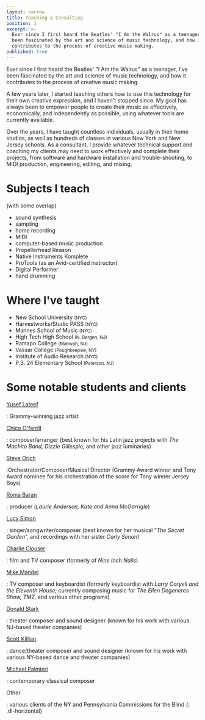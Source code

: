 ```yaml
---
layout: narrow
title: Teaching & Consulting
position: 1
excerpt: >-
  Ever since I first heard the Beatles' "I Am the Walrus" as a teenager, I've
  been fascinated by the art and science of music technology, and how it
  contributes to the process of creative music making.
published: true
---
```


Ever since I first heard the Beatles' "I Am the Walrus" as a teenager, I've been fascinated by the art and science of music technology, and how it contributes to the process of creative music making.

A few years later, I started teaching others how to use this technology for their own creative expression, and I haven't stopped since. My goal has always been to empower people to create their music as effectively, economically, and independently as possible, using whatever tools are currently available.

Over the years, I have taught countless individuals, usually in their home studios, as well as hundreds of classes in various New York and New Jersey schools. As a consultant, I provide whatever technical support and coaching my clients may need to work effectively and complete their projects, from software and hardware installation and trouble-shooting, to MIDI production, engineering, editing, and mixing.

# Subjects I teach
(with some overlap)
- sound synthesis
- sampling
- home recording
- MIDI
- computer-based music production
- Propellerhead Reason
- Native Instruments Komplete
- ProTools (as an Avid-certified instructor)
- Digital Performer
- hand drumming

# Where I've taught
- New School University <small class="text-info">(NYC)</small>
- Harvestworks/Studio PASS <small class="text-info">(NYC)</small>
- Mannes School of Music <small class="text-info">(NYC)</small>
- High Tech High School <small class="text-info">(N. Bergen, NJ)</small>
- Ramapo College <small class="text-info">(Mahwah, NJ)</small>
- Vassar College <small class="text-info">(Poughkeepsie, NY)</small>
- Institute of Audio Research <small class="text-info">(NYC)</small>
- P.S. 24 Elementary School <small class="text-info">(Paterson, NJ)</small>

# Some notable students and clients
<!-- Start a definition list with a horizontal style and a paragraph tag wrapping each term. -->

[Yusef Lateef](http://www.yuseflateef.com)

: Grammy-winning jazz artist

[Chico O'farrill](https://www.allmusic.com/artist/chico-ofarrill-mn0000111794)

: composer/arranger (best known for his Latin jazz projects with _The Machito Band, Dizzie Gillespie,_ and other jazz luminaries)

[Steve Orich](https://www.steveorich.com)

:Orchestrator/Composer/Musical Director (Grammy Award winner and Tony Award nominee for his orchestration of the score for Tony winner Jersey Boys)

[Roma Baran](http://www.baranstoll.com/profile.html)

: producer (_Laurie Anderson, Kate and Anna McGarrigle_)

[Lucy Simon](https://en.wikipedia.org/wiki/Lucy_Simon)

: singer/songwriter/composer (best known for her musical “_The Secret Garden_”, and recordings with her sister _Carly Simon_)

[Charlie Clouser](https://en.wikipedia.org/wiki/Charlie_Clouser)

: film and TV composer (formerly of _Nine Inch Nails_)

[Mike Mandel](https://www.discogs.com/artist/138771-Mike-Mandel)

: TV composer and keyboardist (formerly keyboardist with _Larry Coryell and the Eleventh House;_ currently composing music for _The Ellen Degeneres Show, TMZ,_ and various other programs)

[Donald Stark](http://donaldstark.com)

: theater composer and sound designer (known for his work with various NJ-based theater companies)

[Scott Killian](http://www.zvidance.com/about/collaborators.php)

: dance/theater composer and sound designer (known for his work with various NY-based dance and theater companies)

[Michael Palmieri](http://www.soundclick.com/bands/default.cfm?bandID=209257)

: contemporary classical composer

Other

: various clients of the NY and Pennsylvania Commissions for the Blind
{: .dl-horizontal}
